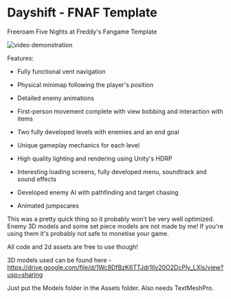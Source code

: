 # Dayshift - FNAF Template
Freeroam Five Nights at Freddy's Fangame Template

![video demonstration](https://github.com/user-attachments/assets/36cfcde3-52a8-44b9-9f15-8a4ef7ecd868)

Features:

- Fully functional vent navigation

- Physical minimap following the player's position

- Detailed enemy animations

- First-person movement complete with view bobbing and interaction with items

- Two fully developed levels with enemies and an end goal

- Unique gameplay mechanics for each level

- High quality lighting and rendering using Unity's HDRP

- Interesting loading screens, fully developed menu, soundtrack and sound effects

- Developed enemy AI with pathfinding and target chasing

- Animated jumpscares

This was a pretty quick thing so it probably won't be very well optimized.
Enemy 3D models and some set piece models are not made by me! If you're using them it's probably not safe to monetise your game.

All code and 2d assets are free to use though!

3D models used can be found here -
https://drive.google.com/file/d/1Wc9DfBzK6TTJdr1llv20O2DcPly_LXls/view?usp=sharing

Just put the Models folder in the Assets folder. Also needs TextMeshPro.
